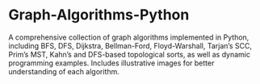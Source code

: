 # Graph-Algorithms-Python
A comprehensive collection of graph algorithms implemented in Python, including BFS, DFS, Dijkstra, Bellman-Ford, Floyd-Warshall, Tarjan’s SCC, Prim’s MST, Kahn’s and DFS-based topological sorts, as well as dynamic programming examples. Includes illustrative images for better understanding of each algorithm.
